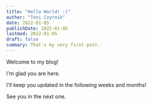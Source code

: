 ```yaml
---
title: "Hello World! :)"
author: "Toni Czyrnik"
date: 2022-01-05
publishDate: 2022-01-05
lastmod: 2022-01-05
draft: false
summary: That's my very first post.
---
```


Welcome to my blog!

I'm glad you are here.

I'll keep you updated in the following weeks and months!

See you in the next one.
